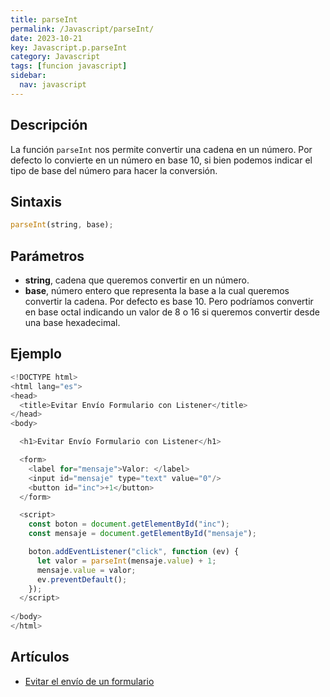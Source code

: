 ```yaml
---
title: parseInt
permalink: /Javascript/parseInt/
date: 2023-10-21
key: Javascript.p.parseInt
category: Javascript
tags: [funcion javascript]
sidebar:
  nav: javascript
---
```


## Descripción


La función `parseInt` nos permite convertir una cadena en un número. Por defecto lo convierte en un número en base 10, si bien podemos indicar el tipo de base del número para hacer la conversión.


## Sintaxis


```javascript
parseInt(string, base);
```


## Parámetros

- **string**, cadena que queremos convertir en un número.
- **base**, número entero que representa la base a la cual queremos convertir la cadena. Por defecto es base 10. Pero podríamos convertir en base octal indicando un valor de 8 o 16 si queremos convertir desde una base hexadecimal.

## Ejemplo


```javascript
<!DOCTYPE html>
<html lang="es">
<head>
  <title>Evitar Envío Formulario con Listener</title>
</head>
<body>

  <h1>Evitar Envío Formulario con Listener</h1>

  <form>
    <label for="mensaje">Valor: </label>
    <input id="mensaje" type="text" value="0"/>
    <button id="inc">+1</button>
  </form>

  <script>
    const boton = document.getElementById("inc");
    const mensaje = document.getElementById("mensaje");

    boton.addEventListener("click", function (ev) {
      let valor = parseInt(mensaje.value) + 1;
      mensaje.value = valor;
      ev.preventDefault();
    });
  </script>    
    
</body>
</html>
```


## Artículos

- [Evitar el envío de un formulario](https://lineadecodigo.com/dom/evitar-el-envio-de-un-formulario/)
